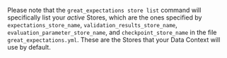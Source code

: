 Please note that the `great_expectations store list` command will specifically list your *active* Stores, which are the ones specified by `expectations_store_name`, `validation_results_store_name`, `evaluation_parameter_store_name`, and `checkpoint_store_name` in the file `great_expectations.yml`.  These are the Stores that your Data Context will use by default.
